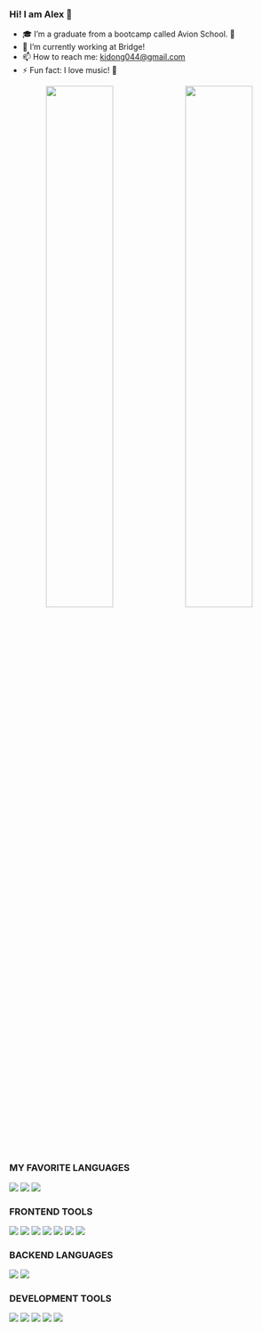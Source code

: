 ### Hi! I am Alex 👋

- 🎓 I’m a graduate from a bootcamp called Avion School. 🚀
- 🌁 I’m currently working at Bridge! 
- 📫 How to reach me: kidong044@gmail.com
- ⚡ Fun fact: I love music! 🎸


<p align="center">
<img width="49%" heigth="100%" style="display:inline" align="center" src="https://github-readme-stats.vercel.app/api?username=alexcitrus&show_icons=true&line_height=27&count_private=true&theme=dark&card_width=300&include_all_commits=true" />

<img width="49%" heigth="100%" style="display:inline" align="center" src="https://github-readme-stats.vercel.app/api/top-langs/?username=alexcitrus&theme=dark&langs_count=10&layout=compact" />

</p>


[//]: # (IMG SHIELDS FROM: https://github.com/alexandresanlim/Badges4-README.md-Profile)


### MY FAVORITE LANGUAGES

<p>
    <img src="https://img.shields.io/badge/javascript-%23F7DF1E.svg?&style=for-the-badge&logo=javascript&logoColor=black">
    <img src="https://img.shields.io/badge/Ruby%20-C21325?logo=ruby&logoColor=white&style=for-the-badge" />
    <img src="https://img.shields.io/badge/rails%20-%23FF2D20.svg?&style=for-the-badge&logo=ruby-on-rails&logoColor=white">
</p>



### FRONTEND TOOLS

<p>
    <img src = "https://img.shields.io/badge/html-%23239120.svg?&style=for-the-badge&logo=html5&logoColor=white"> 
    <img src = "https://img.shields.io/badge/css-%23239120.svg?&style=for-the-badge&logo=css3&logoColor=white">
    <img src="https://img.shields.io/badge/sass%20-%23CC6699.svg?&style=for-the-badge&logo=sass&logoColor=white">
    <img src="https://img.shields.io/badge/bootstrap%20-%23563D7C.svg?&style=for-the-badge&logo=bootstrap&logoColor=white">
    <img src ="https://img.shields.io/badge/Bulma%20-2C8EBB?logo=bulma&logoColor=white&style=for-the-badge">
    <img src ="https://img.shields.io/badge/react%20js%20-000000?logo=react&logoColor=79d8f7&style=for-the-badge">
    <img src ="https://img.shields.io/badge/react%20native%20-white?logo=react&logoColor=79d8f7&style=for-the-badge">
<p>

### BACKEND LANGUAGES

<p>
    <img src="https://img.shields.io/badge/Ruby%20-C21325?logo=ruby&logoColor=white&style=for-the-badge" />
    <img src="https://img.shields.io/badge/rails%20-%23FF2D20.svg?&style=for-the-badge&logo=ruby-on-rails&logoColor=white">
    
<p>

### DEVELOPMENT TOOLS

<p>
    <img src="https://img.shields.io/badge/NPM%20-CB3837?logo=npm&logoColor=white&style=for-the-badge" />
    <img src="https://img.shields.io/badge/Yarn%20-2C8EBB?logo=yarn&logoColor=white&style=for-the-badge" />
    <img src="https://img.shields.io/badge/Git%20-F05032?logo=git&logoColor=white&style=for-the-badge" />
    <img src="https://img.shields.io/badge/github-%23100000.svg?&style=for-the-badge&logo=github&logoColor=white">
    <img src="https://img.shields.io/badge/gitlab%20-white?logo=gitlab&logoColor=79d8f7&style=for-the-badge">
    
<p>
